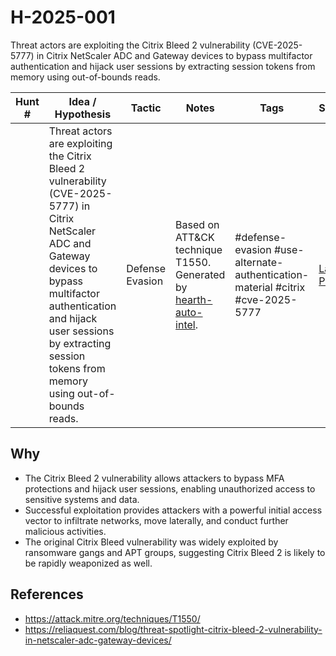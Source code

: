 # H-2025-001

Threat actors are exploiting the Citrix Bleed 2 vulnerability (CVE-2025-5777) in Citrix NetScaler ADC and Gateway devices to bypass multifactor authentication and hijack user sessions by extracting session tokens from memory using out-of-bounds reads.

| Hunt #       | Idea / Hypothesis                                                      | Tactic         | Notes                                                                              | Tags                           | Submitter           |
|--------------|-------------------------------------------------------------------------|----------------|------------------------------------------------------------------------------------|--------------------------------|---------------------|
|  | Threat actors are exploiting the Citrix Bleed 2 vulnerability (CVE-2025-5777) in Citrix NetScaler ADC and Gateway devices to bypass multifactor authentication and hijack user sessions by extracting session tokens from memory using out-of-bounds reads. | Defense Evasion | Based on ATT&CK technique T1550. Generated by [hearth-auto-intel](https://github.com/THORCollective/HEARTH). | #defense-evasion #use-alternate-authentication-material #citrix #cve-2025-5777 | [Lauren Proehl](https://x.com/jotunvillur) |

## Why
- The Citrix Bleed 2 vulnerability allows attackers to bypass MFA protections and hijack user sessions, enabling unauthorized access to sensitive systems and data.
- Successful exploitation provides attackers with a powerful initial access vector to infiltrate networks, move laterally, and conduct further malicious activities. 
- The original Citrix Bleed vulnerability was widely exploited by ransomware gangs and APT groups, suggesting Citrix Bleed 2 is likely to be rapidly weaponized as well.

## References
- https://attack.mitre.org/techniques/T1550/
- https://reliaquest.com/blog/threat-spotlight-citrix-bleed-2-vulnerability-in-netscaler-adc-gateway-devices/